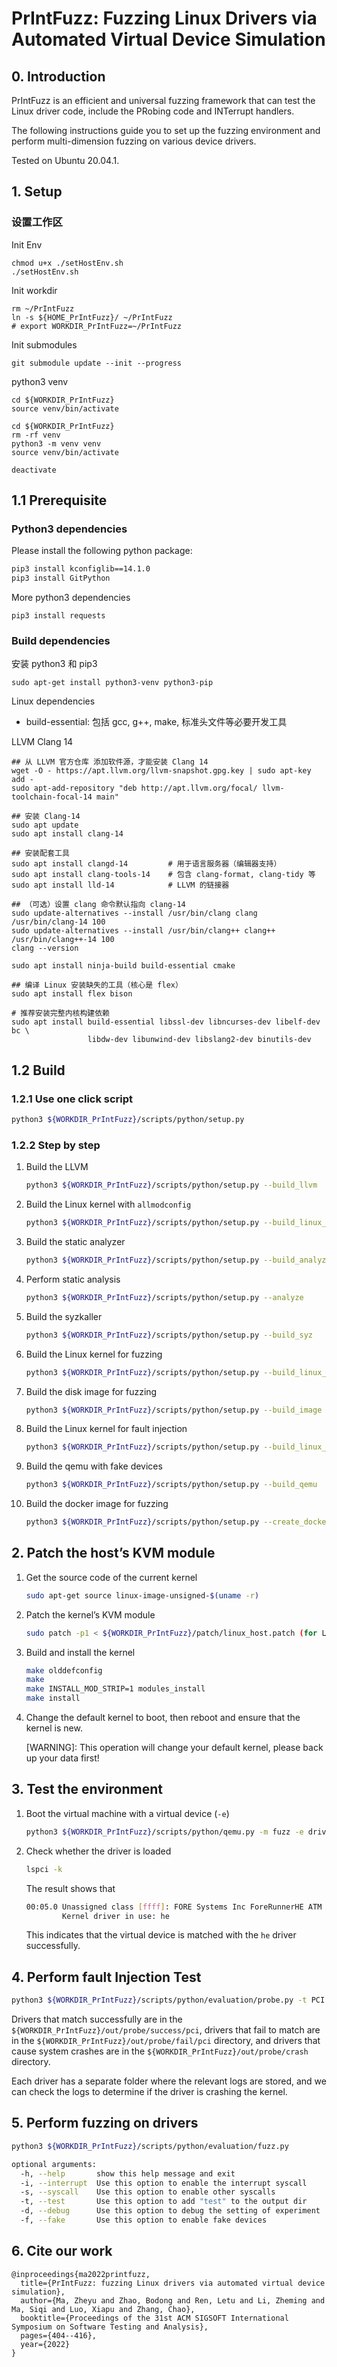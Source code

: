 # PrIntFuzz: Fuzzing Linux Drivers via Automated Virtual Device Simulation

## 0. Introduction

PrIntFuzz is an efficient and universal fuzzing framework that can test the Linux driver code, include the PRobing code and INTerrupt handlers.

The following instructions guide you to set up the fuzzing environment and perform multi-dimension fuzzing on various device drivers. 

Tested on Ubuntu 20.04.1.

## 1. Setup
### 设置工作区
Init Env
```
chmod u+x ./setHostEnv.sh
./setHostEnv.sh
```

Init workdir
```
rm ~/PrIntFuzz
ln -s ${HOME_PrIntFuzz}/ ~/PrIntFuzz
# export WORKDIR_PrIntFuzz=~/PrIntFuzz
```

Init submodules
```
git submodule update --init --progress
```

python3 venv
```
cd ${WORKDIR_PrIntFuzz}
source venv/bin/activate
```
```
cd ${WORKDIR_PrIntFuzz}
rm -rf venv
python3 -m venv venv
source venv/bin/activate
```
```
deactivate
```

## 1.1 Prerequisite

### Python3 dependencies
Please install the following python package:

```bash
pip3 install kconfiglib==14.1.0
pip3 install GitPython
```

More python3 dependencies
```
pip3 install requests
```

### Build dependencies
安装 python3 和 pip3
```
sudo apt-get install python3-venv python3-pip
```

Linux dependencies
- build-essential: 包括 gcc, g++, make, 标准头文件等必要开发工具

LLVM Clang 14
```
## 从 LLVM 官方仓库 添加软件源，才能安装 Clang 14
wget -O - https://apt.llvm.org/llvm-snapshot.gpg.key | sudo apt-key add -
sudo apt-add-repository "deb http://apt.llvm.org/focal/ llvm-toolchain-focal-14 main"

## 安装 Clang-14
sudo apt update
sudo apt install clang-14

## 安装配套工具
sudo apt install clangd-14         # 用于语言服务器（编辑器支持）
sudo apt install clang-tools-14    # 包含 clang-format, clang-tidy 等
sudo apt install lld-14            # LLVM 的链接器

## （可选）设置 clang 命令默认指向 clang-14
sudo update-alternatives --install /usr/bin/clang clang /usr/bin/clang-14 100
sudo update-alternatives --install /usr/bin/clang++ clang++ /usr/bin/clang++-14 100
clang --version
```

```
sudo apt install ninja-build build-essential cmake

## 编译 Linux 安装缺失的工具（核心是 flex）
sudo apt install flex bison

# 推荐安装完整内核构建依赖
sudo apt install build-essential libssl-dev libncurses-dev libelf-dev bc \
                 libdw-dev libunwind-dev libslang2-dev binutils-dev
```

## 1.2 Build

### 1.2.1 Use one click script

```bash
python3 ${WORKDIR_PrIntFuzz}/scripts/python/setup.py
```

### 1.2.2 Step by step

1. Build the LLVM
    
    ```bash
    python3 ${WORKDIR_PrIntFuzz}/scripts/python/setup.py --build_llvm
    ```
    
2. Build the Linux kernel with `allmodconfig`
    
    ```bash
    python3 ${WORKDIR_PrIntFuzz}/scripts/python/setup.py --build_linux_all
    ```
    
3. Build the static analyzer
    
    ```bash
    python3 ${WORKDIR_PrIntFuzz}/scripts/python/setup.py --build_analyzer
    ```
    
4. Perform static analysis
    
    ```bash
    python3 ${WORKDIR_PrIntFuzz}/scripts/python/setup.py --analyze
    ```
    
5. Build the syzkaller
    
    ```bash
    python3 ${WORKDIR_PrIntFuzz}/scripts/python/setup.py --build_syz
    ```
    
6. Build the Linux kernel for fuzzing
    
    ```bash
    python3 ${WORKDIR_PrIntFuzz}/scripts/python/setup.py --build_linux_fuzz
    ```
    
7. Build the disk image for fuzzing
    
    ```bash
    python3 ${WORKDIR_PrIntFuzz}/scripts/python/setup.py --build_image
    ```
    
8. Build the Linux kernel for fault injection
    
    ```bash
    python3 ${WORKDIR_PrIntFuzz}/scripts/python/setup.py --build_linux_fault
    ```
    
9. Build the qemu with fake devices
    
    ```bash
    python3 ${WORKDIR_PrIntFuzz}/scripts/python/setup.py --build_qemu
    ```
    
10. Build the docker image for fuzzing
    
    ```bash
    python3 ${WORKDIR_PrIntFuzz}/scripts/python/setup.py --create_docker
    ```
    

## 2. Patch the host’s KVM module

1. Get the source code of the current kernel
    
    ```bash
    sudo apt-get source linux-image-unsigned-$(uname -r)
    ```
    
2. Patch the kernel’s KVM module
    
    ```bash
    sudo patch -p1 < ${WORKDIR_PrIntFuzz}/patch/linux_host.patch (for Linux 5.13)
    ```
    
3. Build and install the kernel
    
    ```bash
    make olddefconfig
    make
    make INSTALL_MOD_STRIP=1 modules_install
    make install
    ```
    
4. Change the default kernel to boot, then reboot and ensure that the kernel is new.
    
    [WARNING]: This operation will change your default kernel, please back up your data first!
    

## 3. Test the environment

1. Boot the virtual machine with a virtual device (`-e`)
    
    ```bash
    python3 ${WORKDIR_PrIntFuzz}/scripts/python/qemu.py -m fuzz -e drivers_atm_he
    ```
    
2. Check whether the driver is loaded
    
    ```bash
    lspci -k
    ```
    
    The result shows that
    
    ```bash
    00:05.0 Unassigned class [ffff]: FORE Systems Inc ForeRunnerHE ATM Adapter
            Kernel driver in use: he
    ```
    
    This indicates that the virtual device is matched with the `he` driver successfully.
    

## 4. Perform fault Injection Test

```bash
python3 ${WORKDIR_PrIntFuzz}/scripts/python/evaluation/probe.py -t PCI
```

Drivers that match successfully are in the `${WORKDIR_PrIntFuzz}/out/probe/success/pci`, drivers that fail to match are in the `${WORKDIR_PrIntFuzz}/out/probe/fail/pci` directory, and drivers that cause system crashes are in the `${WORKDIR_PrIntFuzz}/out/probe/crash` directory.

Each driver has a separate folder where the relevant logs are stored, and we can check the logs to determine if the driver is crashing the kernel.

## 5. Perform fuzzing on drivers

```bash
python3 ${WORKDIR_PrIntFuzz}/scripts/python/evaluation/fuzz.py
```

```bash
optional arguments:
  -h, --help       show this help message and exit
  -i, --interrupt  Use this option to enable the interrupt syscall
  -s, --syscall    Use this option to enable other syscalls
  -t, --test       Use this option to add "test" to the output dir
  -d, --debug      Use this option to debug the setting of experiment
  -f, --fake       Use this option to enable fake devices
```

## 6. Cite our work

```
@inproceedings{ma2022printfuzz,
  title={PrIntFuzz: fuzzing Linux drivers via automated virtual device simulation},
  author={Ma, Zheyu and Zhao, Bodong and Ren, Letu and Li, Zheming and Ma, Siqi and Luo, Xiapu and Zhang, Chao},
  booktitle={Proceedings of the 31st ACM SIGSOFT International Symposium on Software Testing and Analysis},
  pages={404--416},
  year={2022}
}
```
